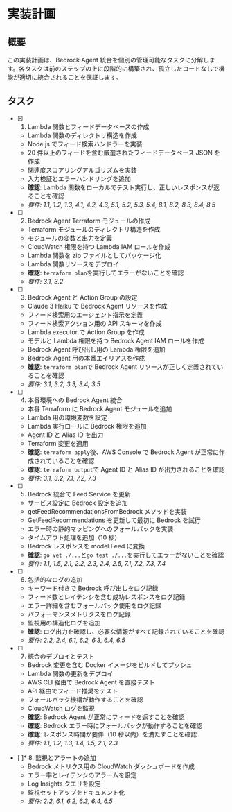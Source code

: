 # 実装計画

## 概要

この実装計画は、Bedrock Agent 統合を個別の管理可能なタスクに分解します。各タスクは前のステップの上に段階的に構築され、孤立したコードなしで機能が適切に統合されることを保証します。

## タスク

- [x] 1. Lambda 関数とフィードデータベースの作成

  - Lambda 関数のディレクトリ構造を作成
  - Node.js でフィード検索ハンドラーを実装
  - 20 件以上のフィードを含む厳選されたフィードデータベース JSON を作成
  - 関連度スコアリングアルゴリズムを実装
  - 入力検証とエラーハンドリングを追加
  - **確認**: Lambda 関数をローカルでテスト実行し、正しいレスポンスが返ることを確認
  - _要件: 1.1, 1.2, 1.3, 4.1, 4.2, 4.3, 5.1, 5.2, 5.3, 5.4, 8.1, 8.2, 8.3, 8.4, 8.5_

- [ ] 2. Bedrock Agent Terraform モジュールの作成

  - Terraform モジュールのディレクトリ構造を作成
  - モジュールの変数と出力を定義
  - CloudWatch 権限を持つ Lambda IAM ロールを作成
  - Lambda 関数を zip ファイルとしてパッケージ化
  - Lambda 関数リソースをデプロイ
  - **確認**: `terraform plan`を実行してエラーがないことを確認
  - _要件: 3.1, 3.2_

- [ ] 3. Bedrock Agent と Action Group の設定

  - Claude 3 Haiku で Bedrock Agent リソースを作成
  - フィード検索用のエージェント指示を定義
  - フィード検索アクション用の API スキーマを作成
  - Lambda executor で Action Group を作成
  - モデルと Lambda 権限を持つ Bedrock Agent IAM ロールを作成
  - Bedrock Agent 呼び出し用の Lambda 権限を追加
  - Bedrock Agent 用の本番エイリアスを作成
  - **確認**: `terraform plan`で Bedrock Agent リソースが正しく定義されていることを確認
  - _要件: 3.1, 3.2, 3.3, 3.4, 3.5_

- [ ] 4. 本番環境への Bedrock Agent 統合

  - 本番 Terraform に Bedrock Agent モジュールを追加
  - Lambda 用の環境変数を設定
  - Lambda 実行ロールに Bedrock 権限を追加
  - Agent ID と Alias ID を出力
  - Terraform 変更を適用
  - **確認**: `terraform apply`後、AWS Console で Bedrock Agent が正常に作成されていることを確認
  - **確認**: `terraform output`で Agent ID と Alias ID が出力されることを確認
  - _要件: 3.1, 3.2, 7.1, 7.2, 7.3_

- [ ] 5. Bedrock 統合で Feed Service を更新

  - サービス設定に Bedrock 設定を追加
  - getFeedRecommendationsFromBedrock メソッドを実装
  - GetFeedRecommendations を更新して最初に Bedrock を試行
  - エラー時の静的マッピングへのフォールバックを実装
  - タイムアウト処理を追加（10 秒）
  - Bedrock レスポンスを model.Feed に変換
  - **確認**: `go vet ./...`と`go test ./...`を実行してエラーがないことを確認
  - _要件: 1.1, 1.5, 2.1, 2.2, 2.3, 2.4, 2.5, 7.1, 7.2, 7.3, 7.4_

- [ ] 6. 包括的なログの追加

  - キーワード付きで Bedrock 呼び出しをログ記録
  - フィード数とレイテンシを含む成功レスポンスをログ記録
  - エラー詳細を含むフォールバック使用をログ記録
  - パフォーマンスメトリクスをログ記録
  - 監視用の構造化ログを追加
  - **確認**: ログ出力を確認し、必要な情報がすべて記録されていることを確認
  - _要件: 2.2, 2.4, 6.1, 6.2, 6.3, 6.4, 6.5_

- [ ] 7. 統合のデプロイとテスト

  - Bedrock 変更を含む Docker イメージをビルドしてプッシュ
  - Lambda 関数の更新をデプロイ
  - AWS CLI 経由で Bedrock Agent を直接テスト
  - API 経由でフィード推奨をテスト
  - フォールバック機構が動作することを確認
  - CloudWatch ログを監視
  - **確認**: Bedrock Agent が正常にフィードを返すことを確認
  - **確認**: Bedrock エラー時にフォールバックが動作することを確認
  - **確認**: レスポンス時間が要件（10 秒以内）を満たすことを確認
  - _要件: 1.1, 1.2, 1.3, 1.4, 1.5, 2.1, 2.3_

- [ ]\* 8. 監視とアラートの追加
  - Bedrock メトリクス用の CloudWatch ダッシュボードを作成
  - エラー率とレイテンシのアラームを設定
  - Log Insights クエリを設定
  - 監視セットアップをドキュメント化
  - _要件: 2.2, 6.1, 6.2, 6.3, 6.4, 6.5_
